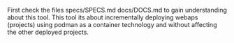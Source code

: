 First check the files specs/SPECS.md docs/DOCS.md to gain understanding about this tool. This tool its about incrementally deploying webaps (projects) using podman as a container technology and without affecting the other deployed projects.